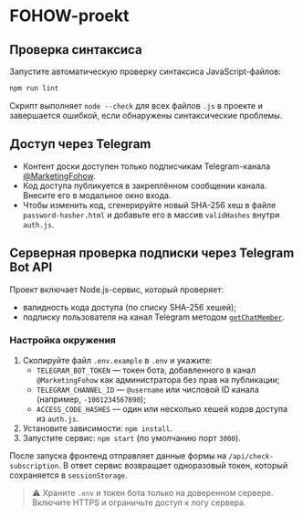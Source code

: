 # FOHOW-proekt

## Проверка синтаксиса

Запустите автоматическую проверку синтаксиса JavaScript-файлов:

```bash
npm run lint
```

Скрипт выполняет `node --check` для всех файлов `.js` в проекте и завершается ошибкой, если обнаружены синтаксические проблемы.

## Доступ через Telegram

* Контент доски доступен только подписчикам Telegram-канала [@MarketingFohow](https://t.me/MarketingFohow).
* Код доступа публикуется в закреплённом сообщении канала. Внесите его в модальное окно входа.
* Чтобы изменить код, сгенерируйте новый SHA-256 хеш в файле `password-hasher.html` и добавьте его в массив `validHashes` внутри `auth.js`.

## Серверная проверка подписки через Telegram Bot API

Проект включает Node.js-сервис, который проверяет:

* валидность кода доступа (по списку SHA-256 хешей);
* подписку пользователя на канал Telegram методом [`getChatMember`](https://core.telegram.org/bots/api#getchatmember).

### Настройка окружения

1. Скопируйте файл `.env.example` в `.env` и укажите:
   * `TELEGRAM_BOT_TOKEN` — токен бота, добавленного в канал `@MarketingFohow` как администратора без прав на публикации;
   * `TELEGRAM_CHANNEL_ID` — `@username` или числовой ID канала (например, `-1001234567890`);
   * `ACCESS_CODE_HASHES` — один или несколько хешей кодов доступа из `auth.js`.
2. Установите зависимости: `npm install`.
3. Запустите сервис: `npm start` (по умолчанию порт `3000`).

После запуска фронтенд отправляет данные формы на `/api/check-subscription`. В ответ сервис возвращает одноразовый токен, который сохраняется в `sessionStorage`.

> ⚠️ Храните `.env` и токен бота только на доверенном сервере. Включите HTTPS и ограничьте доступ к логу сервера.

